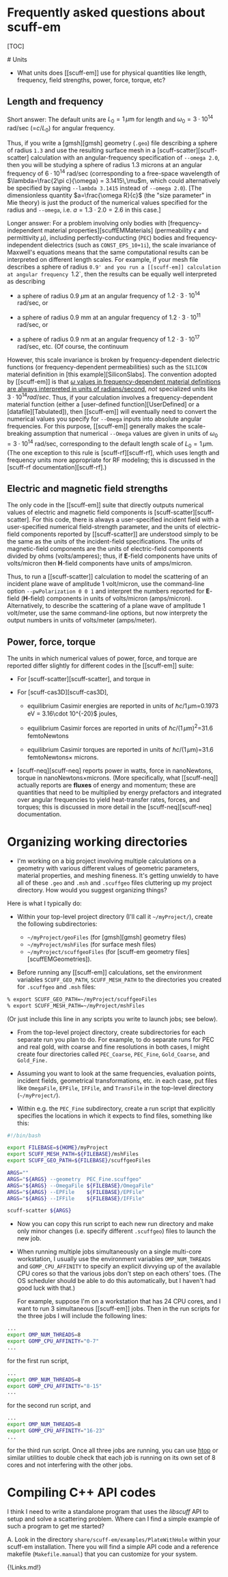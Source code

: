 <h1> Frequently asked questions about <span class=SC>scuff-em</span></h1>

[TOC]

<a name="Units">
# Units

+ What units does [[scuff-em]] use for physical quantities like length, frequency, field strengths, power, force, torque, etc?

## Length and frequency 

Short answer: The default units are $L_0=1\, \mu\text{m}$ for length
and $\omega_0=3\cdot 10^{14}$ rad/sec (=$c/L_0)$ for angular frequency.

Thus, if you write a 
[<span class="SC">gmsh</sc>][gmsh]
geometry (`.geo`) file describing a sphere
of radius `1.3` and use the resulting surface mesh in a
[<span class="SC">scuff-scatter</sc>][scuff-scatter] calculation
with an angular-frequency specification of `--omega 2.0`,
then you will be studying a sphere of radius 1.3 microns
at an angular frequency of $6\cdot 10^{14}$ rad/sec 
(corresponding to a free-space wavelength of 
$\lambda=\frac{2\pi c}{\omega} = 3.1415\,\mu$m,
which could alternatively be specified by saying
`--lambda 3.1415` instead of `--omega 2.0`).
[The dimensionless quantity $a=\frac{\omega R}{c}$
 (the "size parameter" in Mie theory) 
  is just the product of the numerical values specified
  for the radius and `--omega`, i.e. $a=1.3 \cdot 2.0=2.6$
  in this case.]

Longer answer: 
For a problem involving only bodies with
[frequency-independent material properties][scuffEMMaterials]
(permeability $\epsilon$ and permittivity $\mu$),
including perfectly-conducting (`PEC`) bodies and
frequency-independent dielectrics
(such as `CONST_EPS_10+1i`), the scale invariance
of Maxwell's equations means that the same
computational results can be interpreted on different
length scales. For example, if your mesh file
describes a sphere of radius `0.9' and you run
a [[scuff-em]] calculation at angular frequency `1.2`, 
then the results can be equally well interpreted as describing

+ a sphere of radius 0.9 $\mu$m at an angular frequency of
$1.2 \cdot 3\cdot 10^{14}$ rad/sec, or

+ a sphere of radius 0.9 mm at an angular frequency of
$1.2 \cdot 3\cdot 10^{11}$ rad/sec, or

+ a sphere of radius 0.9 nm at an angular frequency of
$1.2 \cdot 3\cdot 10^{17}$ rad/sec, etc. (Of course,
the continuum

However, this scale invariance is broken by
frequency-dependent dielectric functions 
(or frequency-dependent permeabilities) such
as the `SILICON` material definition in
[this example][SiliconSlabs]. The convention
adopted by [[scuff-em]] is that
[$\omega$ values in frequency-dependent material
definitions are always interpreted in units of radians/second][MaterialUnits],
*not* specialized units like $3 \cdot 10^{14} rad/sec$.
Thus, if your calculation involves a frequency-dependent 
material function (either a [user-defined function][UserDefined] or
a [datafile][Tabulated]),
then [[scuff-em]] will eventually need to convert the numerical
values you specify for ``--Omega`` inputs into absolute
angular frequencies. For this purpose, [[scuff-em]] generally
makes the scale-breaking assumption that numerical ``--Omega`` values
are given in units of $\omega_0=3\cdot 10^{14}$ rad/sec,
corresponding to the default length scale of $L_0=1\,\mu$m.
(The one exception to this rule is
[<span class=SC>scuff-rf</span>][scuff-rf], which uses
length and frequency units more appropriate for RF modeling;
this is discussed in the 
[<span class=SC>scuff-rf</span> documentation][scuff-rf].)

## Electric and magnetic field strengths

The only code in the [[scuff-em]] suite that directly outputs
numerical values of electric and magnetic field components is
[<span class=SC>scuff-scatter</span>][scuff-scatter]. For this
code, there is always a user-specified incident field with
a user-specified numerical field-strength parameter, and the
units of electric-field components reported by [[scuff-scatter]]
are understood simply to be the same as the units of the incident-field
specifications.
The units of magnetic-field components are the units of electric-field
components divided by ohms (volts/amperes); thus, if **E**-field 
components have units of volts/micron then **H**-field components
have units of amps/micron.

Thus, to run a [[scuff-scatter]] calculation to model the
scattering of an incident plane wave of amplitude 1 volt/micron,
use the command-line option `--pwPolarization 0 0 1`
and interpret the numbers reported for **E**-field (**H**-field)
components in units of volts/micron (amps/micron).
Alternatively, to describe the scattering of a plane wave of 
amplitude 1 volt/meter, use the same command-line options,
but now interprety the output numbers in units of 
volts/meter (amps/meter).

## Power, force, torque

The units in which numerical values of power, force, and torque are
reported differ slightly for different codes in the [[scuff-em]] suite:

+ For [<span class=SC>scuff-scatter</span>][scuff-scatter],
and torque in

+ For [<span class=SC>scuff-cas3D</span>][scuff-cas3D],

    + equilibrium Casimir energies are reported in units of 
      $\hbar c/1\,\mu\text{m}$=0.1973 eV = 3.16\cdot 10^{-20}$ joules,

    + equilibrium Casimir forces are reported in units of 
      $\hbar c/(1\,\mu\text{m})^2$=31.6 femtoNewtons

    + equilibrium Casimir torques are reported in units of
      $\hbar c/(1\,\mu\text{m})$=31.6 femtoNewtons&times; microns.

+ [<span class=SC>scuff-neq</span>][scuff-neq] reports power in watts,
force in nanoNewtons, torque in nanoNewtons&times;microns.
(More specifically, what [[scuff-neq]] actually reports are
**fluxes** of energy and momentum; these are quantities
that need to be multiplied by energy prefactors and integrated
over angular frequencies to yield heat-transfer rates, forces, and torques;
this is discussed in more detail in the 
[<span class=SC>scuff-neq</span>][scuff-neq] documentation.

# Organizing working directories

+ I'm working on a big project involving multiple calculations on a geometry with various different values of geometric parameters, material properties, and meshing fineness. It's getting unwieldy to have all of these `.geo` and `.msh` and `.scuffgeo` files cluttering up my project directory. How would you suggest organizing things?

Here is what I typically do:

+ Within your top-level project directory (I'll call it
      `~/myProject/`), create the following subdirectories:
    + `~/myProject/geoFiles` (for [<span class="SC">gmsh</span>][gmsh] geometry files)
    + `~/myProject/mshFiles` (for surface mesh files)
    + `~/myProject/scuffgeoFiles` (for [<span class="SC">scuff-em</span> geometry files][scuffEMGeometries]).

+ Before running any [[scuff-em]] calculations, set the
    environment variables `SCUFF_GEO_PATH`, `SCUFF_MESH_PATH` to the directories
    you created for `.scuffgeo` and `.msh` files:

````bash
% export SCUFF_GEO_PATH=~/myProject/scuffgeoFiles
% export SCUFF_MESH_PATH=~/myProject/mshFiles
````

(Or just include this line in any scripts you write to launch jobs; see below).

+ From the top-level project directory, create subdirectories for
    each separate run you plan to do. For example, to do separate
    runs for PEC and real gold, with coarse and fine resolutions 
    in both cases, I might create four directories called 
    `PEC_Coarse`, `PEC_Fine`, `Gold_Coarse`, and `Gold_Fine.`

+ Assuming you want to look at the same frequencies, evaluation points,
    incident fields, geometrical transformations, etc. in each case,
    put files like `OmegaFile`, `EPFile`, `IFFile`, and `TransFile`
    in the top-level directory (`~/myProject/`).

+ Within e.g. the `PEC_Fine` subdirectory, create a run script
    that explicitly specifies the locations in which it expects
    to find files, something like this:

````bash
#!/bin/bash

export FILEBASE=${HOME}/myProject
export SCUFF_MESH_PATH=${FILEBASE}/mshFiles
export SCUFF_GEO_PATH=${FILEBASE}/scuffgeoFiles

ARGS=""
ARGS="${ARGS} --geometry  PEC_Fine.scuffgeo"
ARGS="${ARGS} --OmegaFile ${FILEBASE}/OmegaFile"
ARGS="${ARGS} --EPFile    ${FILEBASE}/EPFile"
ARGS="${ARGS} --IFFile    ${FILEBASE}/IFFile"

scuff-scatter ${ARGS}

````

+ Now you can copy this run script to each new run directory 
    and make only minor changes (i.e. specify different `.scuffgeo`)
    files to launch the new job.

+ When running multiple jobs simultaneously on a single
    multi-core workstation, I usually use the environment variables
    `OMP_NUM_THREADS` and `GOMP_CPU_AFFINITY` to specify an 
    explicit divvying up of the available CPU cores so that 
    the various jobs don't step on each others' toes. (The
    OS scheduler should be able to do this automatically, but 
    I haven't had good luck with that.)
    
    For example, suppose I'm on a workstation that has 24 CPU cores,
    and I want to run 3 simultaneous [[scuff-em]] jobs.
    Then in the run scripts for the three jobs I will include
    the following lines:

````bash
...
export OMP_NUM_THREADS=8
export GOMP_CPU_AFFINITY="0-7"
...
````
for the first run script,

````bash
...
export OMP_NUM_THREADS=8
export GOMP_CPU_AFFINITY="8-15"
...
````

for the second run script, and 

````bash
...
export OMP_NUM_THREADS=8
export GOMP_CPU_AFFINITY="16-23"
...
````
for the third run script. Once all three jobs
are running, you can use 
[<span class="SC">htop</sc>](http://hisham.hm/htop/)
or similar utilities to double check that each 
job is running on its own set of 8 cores and 
not interfering with the other jobs.

# Compiling C++ API codes

I think I need to write a standalone program that uses
the *libscuff* API to setup and solve a scattering
problem. Where can I find a simple example of such
a program to get me started?

A. Look in the directory
   ``share/scuff-em/examples/PlateWithHole`` within your <span class=SC>scuff-em</span> installation.
   There you will find a simple API code and a reference makefile (`Makefile.manual`)
   that you can customize for your system.

[MaterialUnits]:               /reference/Materials.md#Parsed

{!Links.md!}

